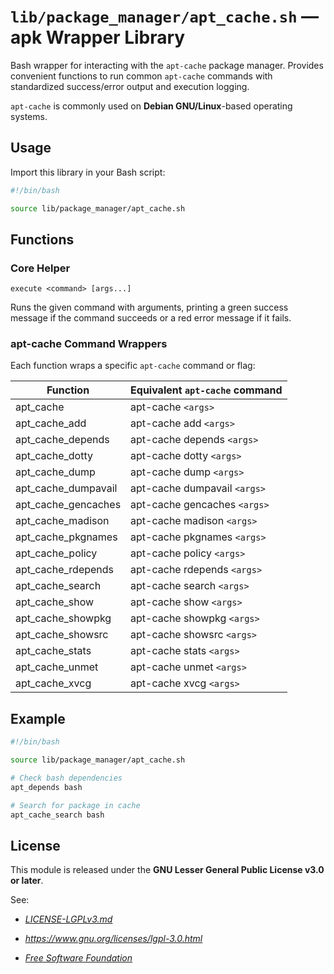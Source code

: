 # `lib/package_manager/apt_cache.sh` — apk Wrapper Library

Bash wrapper for interacting with the `apt-cache` package manager. Provides convenient functions to run common `apt-cache` commands with standardized success/error output and execution logging.

`apt-cache` is commonly used on **Debian GNU/Linux**-based operating systems.

## Usage

Import this library in your Bash script:

```bash
#!/bin/bash

source lib/package_manager/apt_cache.sh
```

## Functions

### Core Helper

`execute <command> [args...]`

Runs the given command with arguments, printing a green success message if the command succeeds or a red error message if it fails.

### apt-cache Command Wrappers

Each function wraps a specific `apt-cache` command or flag:

| **Function**        | **Equivalent `apt-cache` command** |
|---------------------|------------------------------------|
| apt_cache           | apt-cache `<args>`                 |
| apt_cache_add       | apt-cache add `<args>`             |
| apt_cache_depends   | apt-cache depends `<args>`         |
| apt_cache_dotty     | apt-cache dotty `<args>`           |
| apt_cache_dump      | apt-cache dump `<args>`            |
| apt_cache_dumpavail | apt-cache dumpavail `<args>`       |
| apt_cache_gencaches | apt-cache gencaches `<args>`       |
| apt_cache_madison   | apt-cache madison `<args>`         |
| apt_cache_pkgnames  | apt-cache pkgnames `<args>`        |
| apt_cache_policy    | apt-cache policy `<args>`          |
| apt_cache_rdepends  | apt-cache rdepends `<args>`        |
| apt_cache_search    | apt-cache search `<args>`          |
| apt_cache_show      | apt-cache show `<args>`            |
| apt_cache_showpkg   | apt-cache showpkg `<args>`         |
| apt_cache_showsrc   | apt-cache showsrc `<args>`         |
| apt_cache_stats     | apt-cache stats `<args>`           |
| apt_cache_unmet     | apt-cache unmet `<args>`           |
| apt_cache_xvcg      | apt-cache xvcg `<args>`            |


## Example

```bash
#!/bin/bash

source lib/package_manager/apt_cache.sh

# Check bash dependencies
apt_depends bash

# Search for package in cache
apt_cache_search bash
```

## License

This module is released under the **GNU Lesser General Public License v3.0 or later**.

See:

- [_LICENSE-LGPLv3.md_](https://github.com/Archetypum/tum-bash/blob/master/LICENSE-LGPLv3.md)

- _https://www.gnu.org/licenses/lgpl-3.0.html_

- [_Free Software Foundation_](https://www.fsf.org/)
